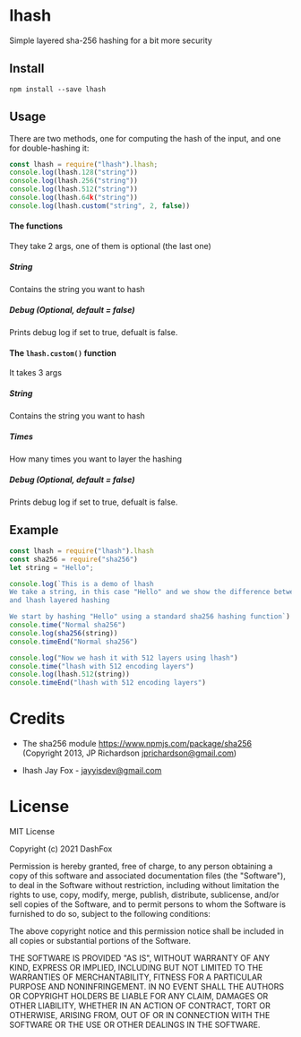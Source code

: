 # lhash

Simple layered sha-256 hashing for a bit more security


## Install
    npm install --save lhash

## Usage

There are two methods, one for computing the hash of the input, and one for double-hashing it:

```js
const lhash = require("lhash").lhash;
console.log(lhash.128("string"))
console.log(lhash.256("string"))
console.log(lhash.512("string"))
console.log(lhash.64k("string"))
console.log(lhash.custom("string", 2, false))
```
#### The functions
They take 2 args, one of them is optional (the last one)

##### String
Contains the string you want to hash

##### Debug (Optional, default  = false)
Prints debug log if set to true, defualt is false.


#### The `lhash.custom()` function
It takes 3 args

##### String
Contains the string you want to hash

##### Times
How many times you want to layer the hashing 

##### Debug (Optional, default  = false)
Prints debug log if set to true, defualt is false.


## Example 
```js
const lhash = require("lhash").lhash
const sha256 = require("sha256")
let string = "Hello";

console.log(`This is a demo of lhash
We take a string, in this case "Hello" and we show the difference between normal sha256
and lhash layered hashing

We start by hashing "Hello" using a standard sha256 hashing function`)
console.time("Normal sha256")
console.log(sha256(string))
console.timeEnd("Normal sha256")

console.log("Now we hash it with 512 layers using lhash")
console.time("lhash with 512 encoding layers")
console.log(lhash.512(string))
console.timeEnd("lhash with 512 encoding layers")
```

# Credits

 * The sha256 module
https://www.npmjs.com/package/sha256
(Copyright 2013, JP Richardson jprichardson@gmail.com)

* lhash
Jay Fox - jayyisdev@gmail.com

# License
MIT License

Copyright (c) 2021 DashFox

Permission is hereby granted, free of charge, to any person obtaining a copy
of this software and associated documentation files (the "Software"), to deal
in the Software without restriction, including without limitation the rights
to use, copy, modify, merge, publish, distribute, sublicense, and/or sell
copies of the Software, and to permit persons to whom the Software is
furnished to do so, subject to the following conditions:

The above copyright notice and this permission notice shall be included in all
copies or substantial portions of the Software.

THE SOFTWARE IS PROVIDED "AS IS", WITHOUT WARRANTY OF ANY KIND, EXPRESS OR
IMPLIED, INCLUDING BUT NOT LIMITED TO THE WARRANTIES OF MERCHANTABILITY,
FITNESS FOR A PARTICULAR PURPOSE AND NONINFRINGEMENT. IN NO EVENT SHALL THE
AUTHORS OR COPYRIGHT HOLDERS BE LIABLE FOR ANY CLAIM, DAMAGES OR OTHER
LIABILITY, WHETHER IN AN ACTION OF CONTRACT, TORT OR OTHERWISE, ARISING FROM,
OUT OF OR IN CONNECTION WITH THE SOFTWARE OR THE USE OR OTHER DEALINGS IN THE
SOFTWARE.